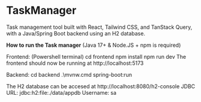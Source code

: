 # TaskManager
Task management tool built with React, Tailwind CSS, and TanStack Query, with a Java/Spring Boot backend using an H2 database.

**How to run the Task manager**
(Java 17+ & Node.JS + npm is required)

Frontend: 
(Powershell terminal)
cd frontend
npm install
npm run dev
The frontend should now be running at http://localhost:5173

Backend:
cd backend
.\mvnw.cmd spring-boot:run

The H2 database can be accesed at http://localhost:8080/h2-console
JDBC URL: jdbc:h2:file:./data/appdb
Username: sa 
